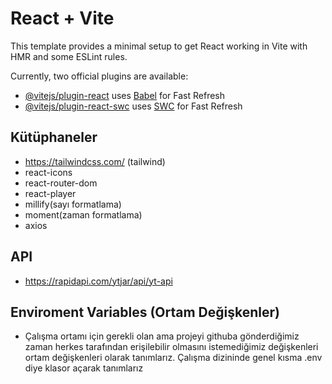 # React + Vite

This template provides a minimal setup to get React working in Vite with HMR and some ESLint rules.

Currently, two official plugins are available:

- [@vitejs/plugin-react](https://github.com/vitejs/vite-plugin-react/blob/main/packages/plugin-react/README.md) uses [Babel](https://babeljs.io/) for Fast Refresh
- [@vitejs/plugin-react-swc](https://github.com/vitejs/vite-plugin-react-swc) uses [SWC](https://swc.rs/) for Fast Refresh


## Kütüphaneler

- https://tailwindcss.com/ (tailwind)
- react-icons
- react-router-dom
- react-player
- millify(sayı formatlama)
- moment(zaman formatlama)
- axios


## API

- https://rapidapi.com/ytjar/api/yt-api

## Enviroment Variables (Ortam Değişkenler)

- Çalışma ortamı için gerekli olan ama projeyi githuba gönderdiğimiz zaman herkes tarafından erişilebilir olmasını istemediğimiz değişkenleri ortam değişkenleri olarak tanımlarız.  Çalışma dizininde genel kısma .env diye klasor açarak tanımlarız